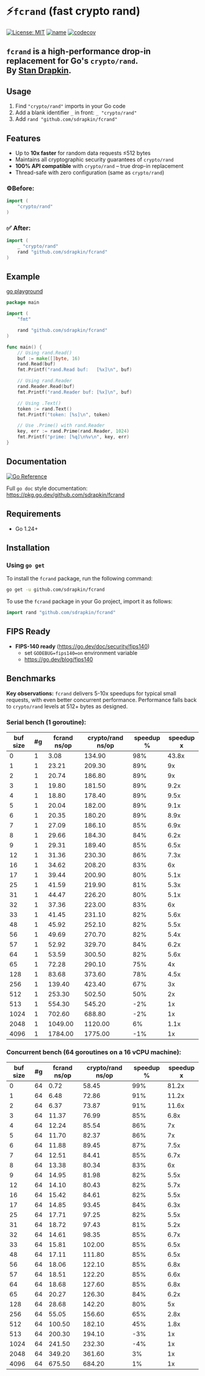 # ⚡`fcrand` (fast crypto rand)
[![License: MIT](https://img.shields.io/badge/License-MIT-blue.svg)](https://opensource.org/licenses/MIT) [![name](https://goreportcard.com/badge/github.com/sdrapkin/fcrand)](https://goreportcard.com/report/github.com/sdrapkin/fcrand) [![codecov](https://codecov.io/github/sdrapkin/fcrand/graph/badge.svg?token=CUTC5A7L3R)](https://codecov.io/github/sdrapkin/fcrand)
## `fcrand` is a high-performance drop-in replacement for Go's `crypto/rand`.<br>By [Stan Drapkin](https://github.com/sdrapkin/).

## Usage
1. Find `"crypto/rand"` imports in your Go code
2. Add a blank identifier `_` in front: `_ "crypto/rand"`
3. Add `rand "github.com/sdrapkin/fcrand"`

## Features
- Up to **10x faster** for random data requests ≤512 bytes
- Maintains all cryptographic security guarantees of `crypto/rand`
- **100% API compatible** with `crypto/rand` – true drop-in replacement
- Thread-safe with zero configuration (same as `crypto/rand`)

### ⚙️Before:
```go
import (
    "crypto/rand"
)
```
### ✅ After:
```go
import (
    _ "crypto/rand"
    rand "github.com/sdrapkin/fcrand"
)
```
## Example
[go playground](https://go.dev/play/p/5SDsQH5RMbC)
```go
package main

import (
	"fmt"

	rand "github.com/sdrapkin/fcrand"
)

func main() {
	// Using rand.Read()
	buf := make([]byte, 16)
	rand.Read(buf)
	fmt.Printf("rand.Read buf:   [%x]\n", buf)

	// Using rand.Reader
	rand.Reader.Read(buf)
	fmt.Printf("rand.Reader buf: [%x]\n", buf)

	// Using .Text()
	token := rand.Text()
	fmt.Printf("token: [%s]\n", token)

	// Use .Prime() with rand.Reader
	key, err := rand.Prime(rand.Reader, 1024)
	fmt.Printf("prime: [%q]\n%v\n", key, err)
}
```

## Documentation
 [![Go Reference](https://pkg.go.dev/badge/github.com/sdrapkin/fcrand.svg)](https://pkg.go.dev/github.com/sdrapkin/fcrand)

Full `go doc` style documentation: https://pkg.go.dev/github.com/sdrapkin/fcrand

## Requirements
- Go 1.24+

## Installation
### Using `go get`

To install the `fcrand` package, run the following command:

```sh
go get -u github.com/sdrapkin/fcrand
```

To use the `fcrand` package in your Go project, import it as follows:

```go
import rand "github.com/sdrapkin/fcrand"
```

## FIPS Ready
* **FIPS-140 ready** (https://go.dev/doc/security/fips140)
	* set `GODEBUG=fips140=on` environment variable
	* https://go.dev/blog/fips140

## Benchmarks
**Key observations:** `fcrand` delivers 5-10x speedups for typical small requests, with even better concurrent performance. Performance falls back to `crypto/rand` levels at 512+ bytes as designed.

### Serial bench (1 goroutine):
| buf size | #g | fcrand ns/op | crypto/rand ns/op | speedup % | speedup x |
|------|---|---------|---------|------|-------|
| 0    | 1 | 3.08    | 134.90  | 98%  | 43.8x |
| 1    | 1 | 23.21   | 209.30  | 89%  | 9x    |
| 2    | 1 | 20.74   | 186.80  | 89%  | 9x    |
| 3    | 1 | 19.80   | 181.50  | 89%  | 9.2x  |
| 4    | 1 | 18.80   | 178.40  | 89%  | 9.5x  |
| 5    | 1 | 20.04   | 182.00  | 89%  | 9.1x  |
| 6    | 1 | 20.35   | 180.20  | 89%  | 8.9x  |
| 7    | 1 | 27.09   | 186.10  | 85%  | 6.9x  |
| 8    | 1 | 29.66   | 184.30  | 84%  | 6.2x  |
| 9    | 1 | 29.31   | 189.40  | 85%  | 6.5x  |
| 12   | 1 | 31.36   | 230.30  | 86%  | 7.3x  |
| 16   | 1 | 34.62   | 208.20  | 83%  | 6x    |
| 17   | 1 | 39.44   | 200.90  | 80%  | 5.1x  |
| 25   | 1 | 41.59   | 219.90  | 81%  | 5.3x  |
| 31   | 1 | 44.47   | 226.20  | 80%  | 5.1x  |
| 32   | 1 | 37.36   | 223.00  | 83%  | 6x    |
| 33   | 1 | 41.45   | 231.10  | 82%  | 5.6x  |
| 48   | 1 | 45.92   | 252.10  | 82%  | 5.5x  |
| 56   | 1 | 49.69   | 270.70  | 82%  | 5.4x  |
| 57   | 1 | 52.92   | 329.70  | 84%  | 6.2x  |
| 64   | 1 | 53.59   | 300.50  | 82%  | 5.6x  |
| 65   | 1 | 72.28   | 290.10  | 75%  | 4x    |
| 128  | 1 | 83.68   | 373.60  | 78%  | 4.5x  |
| 256  | 1 | 139.40  | 423.40  | 67%  | 3x    |
| 512  | 1 | 253.30  | 502.50  | 50%  | 2x    |
| 513  | 1 | 554.30  | 545.20  | -2%  | 1x    |
| 1024 | 1 | 702.60  | 688.80  | -2%  | 1x    |
| 2048 | 1 | 1049.00 | 1120.00 | 6%   | 1.1x  |
| 4096 | 1 | 1784.00 | 1775.00 | -1%  | 1x    |

### Concurrent bench (64 goroutines on a 16 vCPU machine):
| buf size | #g | fcrand ns/op | crypto/rand ns/op | speedup % | speedup x |
|------|----|--------|--------|-----|-------|
| 0    | 64 | 0.72   | 58.45  | 99% | 81.2x |
| 1    | 64 | 6.48   | 72.86  | 91% | 11.2x |
| 2    | 64 | 6.37   | 73.87  | 91% | 11.6x |
| 3    | 64 | 11.37  | 76.99  | 85% | 6.8x  |
| 4    | 64 | 12.24  | 85.54  | 86% | 7x    |
| 5    | 64 | 11.70  | 82.37  | 86% | 7x    |
| 6    | 64 | 11.88  | 89.45  | 87% | 7.5x  |
| 7    | 64 | 12.51  | 84.41  | 85% | 6.7x  |
| 8    | 64 | 13.38  | 80.34  | 83% | 6x    |
| 9    | 64 | 14.95  | 81.98  | 82% | 5.5x  |
| 12   | 64 | 14.10  | 80.43  | 82% | 5.7x  |
| 16   | 64 | 15.42  | 84.61  | 82% | 5.5x  |
| 17   | 64 | 14.85  | 93.45  | 84% | 6.3x  |
| 25   | 64 | 17.71  | 97.25  | 82% | 5.5x  |
| 31   | 64 | 18.72  | 97.43  | 81% | 5.2x  |
| 32   | 64 | 14.61  | 98.35  | 85% | 6.7x  |
| 33   | 64 | 15.81  | 102.00 | 85% | 6.5x  |
| 48   | 64 | 17.11  | 111.80 | 85% | 6.5x  |
| 56   | 64 | 18.06  | 122.10 | 85% | 6.8x  |
| 57   | 64 | 18.51  | 122.20 | 85% | 6.6x  |
| 64   | 64 | 18.68  | 127.60 | 85% | 6.8x  |
| 65   | 64 | 20.27  | 126.30 | 84% | 6.2x  |
| 128  | 64 | 28.68  | 142.20 | 80% | 5x    |
| 256  | 64 | 55.05  | 156.60 | 65% | 2.8x  |
| 512  | 64 | 100.50 | 182.10 | 45% | 1.8x  |
| 513  | 64 | 200.30 | 194.10 | -3% | 1x    |
| 1024 | 64 | 241.50 | 232.30 | -4% | 1x    |
| 2048 | 64 | 349.20 | 361.60 | 3%  | 1x    |
| 4096 | 64 | 675.50 | 684.20 | 1%  | 1x    |
